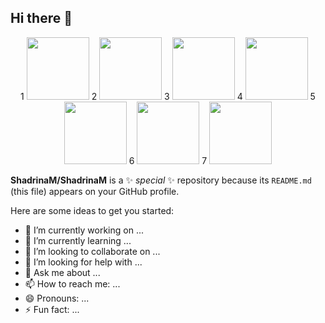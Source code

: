 ## Hi there 👋
<div id="header" align="center">
  1
  <img src="https://i.giphy.com/media/v1.Y2lkPTc5MGI3NjExaXZ5ZWI0eWVkcWRhdXIxa2MwNG1ycDAzeDNsNHZscmpkNDB5OGVicyZlcD12MV9pbnRlcm5hbF9naWZfYnlfaWQmY3Q9Zw/4buVC1pVuJISA/giphy.gif" height="100"/>
  2
  <img src="https://i.giphy.com/media/v1.Y2lkPTc5MGI3NjExbjlrNXE3d28ybGFsamlncXh4OTgxZmNlMmNqaG95Y2lkZHJ3MzJnZiZlcD12MV9pbnRlcm5hbF9naWZfYnlfaWQmY3Q9Zw/dI53rvCkTsyJWFA3Fc/giphy-downsized-large.gif" width="100"/>
  3
  <img src="https://i.giphy.com/media/v1.Y2lkPTc5MGI3NjExbTRvcm9sc29mMmo1c293cXMwdW44dWNpZmNtZTZjd2c2cGoxdGY2MiZlcD12MV9pbnRlcm5hbF9naWZfYnlfaWQmY3Q9Zw/lJNoBCvQYp7nq/giphy.gif" height="100"/>
  4
  <img src="https://i.giphy.com/media/v1.Y2lkPTc5MGI3NjExNngyYXd2MGZzdHBnazZpYjNmNzAyZzFsdm96ZmNmdXpvd3I3ZXNrNSZlcD12MV9pbnRlcm5hbF9naWZfYnlfaWQmY3Q9Zw/Opgs8NUosTAnRSFYzc/giphy.gif" height="100"/>
  5
  <img src="https://i.giphy.com/media/v1.Y2lkPTc5MGI3NjExN2Zqc2F6ZGRqMWE3MGk2Y2dka2NnanNwd25pNDYwdWRxMGtzdmpmNSZlcD12MV9pbnRlcm5hbF9naWZfYnlfaWQmY3Q9Zw/lH2kOVYTNZnXqymU7u/giphy.gif" height="100"/>
  6
  <img src="https://i.giphy.com/media/v1.Y2lkPTc5MGI3NjExZWJ1NmkyY2NrOWJqZHZjbmluNGZwamlrMWJ1YXUxYWJhNG56MWsxcCZlcD12MV9pbnRlcm5hbF9naWZfYnlfaWQmY3Q9Zw/gwjociZExlDqAJWXgO/giphy.gif" height="100"/>
  7
  <img src="https://i.giphy.com/media/v1.Y2lkPTc5MGI3NjExdDBnNTJxaGs5azY0ZWUydG42a3ZydXllNjdkbTYwNzdtNXJiYTZtZCZlcD12MV9pbnRlcm5hbF9naWZfYnlfaWQmY3Q9Zw/w1iBPJKwPnGww/giphy.gif" height="100"/>
  
  
</div>

**ShadrinaM/ShadrinaM** is a ✨ _special_ ✨ repository because its `README.md` (this file) appears on your GitHub profile.

Here are some ideas to get you started:

- 🔭 I’m currently working on ...
- 🌱 I’m currently learning ...
- 👯 I’m looking to collaborate on ...
- 🤔 I’m looking for help with ...
- 💬 Ask me about ...
- 📫 How to reach me: ...
- 😄 Pronouns: ...
- ⚡ Fun fact: ...

